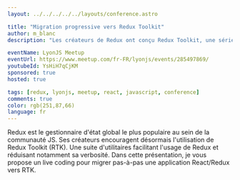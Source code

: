```yaml
---
layout: ../../../../../layouts/conference.astro

title: "Migration progressive vers Redux Toolkit"
author: m_blanc
description: "Les créateurs de Redux ont conçu Redux Toolkit, une série d'utilitaires facilitant l'usage de Redux. Comment les utiliser et comment migrer progressivement ? C'est ce que nous allons voir !"

eventName: LyonJS Meetup
eventUrl: https://www.meetup.com/fr-FR/lyonjs/events/285497869/
youtubeId: YsHiH7qCjKM
sponsored: true
hosted: true

tags: [redux, lyonjs, meetup, react, javascript, conference]
comments: true
color: rgb(251,87,66)
language: fr
---
```


Redux est le gestionnaire d'état global le plus populaire au sein de la communauté JS.
Ses créateurs encouragent désormais l'utilisation de Redux Toolkit (RTK). Une suite d'utilitaires facilitant l'usage de Redux et réduisant notamment sa verbosité.
Dans cette présentation, je vous propose un live coding pour migrer pas-à-pas une application React/Redux vers RTK.
